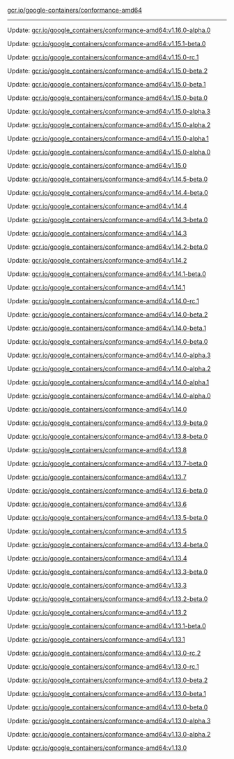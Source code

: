 [gcr.io/google-containers/conformance-amd64](https://hub.docker.com/r/cruse/conformance-amd64/tags/) 

----
Update: [gcr.io/google_containers/conformance-amd64:v1.16.0-alpha.0](https://hub.docker.com/r/cruse/conformance-amd64/tags/)

Update: [gcr.io/google_containers/conformance-amd64:v1.15.1-beta.0](https://hub.docker.com/r/cruse/conformance-amd64/tags/)

Update: [gcr.io/google_containers/conformance-amd64:v1.15.0-rc.1](https://hub.docker.com/r/cruse/conformance-amd64/tags/)

Update: [gcr.io/google_containers/conformance-amd64:v1.15.0-beta.2](https://hub.docker.com/r/cruse/conformance-amd64/tags/)

Update: [gcr.io/google_containers/conformance-amd64:v1.15.0-beta.1](https://hub.docker.com/r/cruse/conformance-amd64/tags/)

Update: [gcr.io/google_containers/conformance-amd64:v1.15.0-beta.0](https://hub.docker.com/r/cruse/conformance-amd64/tags/)

Update: [gcr.io/google_containers/conformance-amd64:v1.15.0-alpha.3](https://hub.docker.com/r/cruse/conformance-amd64/tags/)

Update: [gcr.io/google_containers/conformance-amd64:v1.15.0-alpha.2](https://hub.docker.com/r/cruse/conformance-amd64/tags/)

Update: [gcr.io/google_containers/conformance-amd64:v1.15.0-alpha.1](https://hub.docker.com/r/cruse/conformance-amd64/tags/)

Update: [gcr.io/google_containers/conformance-amd64:v1.15.0-alpha.0](https://hub.docker.com/r/cruse/conformance-amd64/tags/)

Update: [gcr.io/google_containers/conformance-amd64:v1.15.0](https://hub.docker.com/r/cruse/conformance-amd64/tags/)

Update: [gcr.io/google_containers/conformance-amd64:v1.14.5-beta.0](https://hub.docker.com/r/cruse/conformance-amd64/tags/)

Update: [gcr.io/google_containers/conformance-amd64:v1.14.4-beta.0](https://hub.docker.com/r/cruse/conformance-amd64/tags/)

Update: [gcr.io/google_containers/conformance-amd64:v1.14.4](https://hub.docker.com/r/cruse/conformance-amd64/tags/)

Update: [gcr.io/google_containers/conformance-amd64:v1.14.3-beta.0](https://hub.docker.com/r/cruse/conformance-amd64/tags/)

Update: [gcr.io/google_containers/conformance-amd64:v1.14.3](https://hub.docker.com/r/cruse/conformance-amd64/tags/)

Update: [gcr.io/google_containers/conformance-amd64:v1.14.2-beta.0](https://hub.docker.com/r/cruse/conformance-amd64/tags/)

Update: [gcr.io/google_containers/conformance-amd64:v1.14.2](https://hub.docker.com/r/cruse/conformance-amd64/tags/)

Update: [gcr.io/google_containers/conformance-amd64:v1.14.1-beta.0](https://hub.docker.com/r/cruse/conformance-amd64/tags/)

Update: [gcr.io/google_containers/conformance-amd64:v1.14.1](https://hub.docker.com/r/cruse/conformance-amd64/tags/)

Update: [gcr.io/google_containers/conformance-amd64:v1.14.0-rc.1](https://hub.docker.com/r/cruse/conformance-amd64/tags/)

Update: [gcr.io/google_containers/conformance-amd64:v1.14.0-beta.2](https://hub.docker.com/r/cruse/conformance-amd64/tags/)

Update: [gcr.io/google_containers/conformance-amd64:v1.14.0-beta.1](https://hub.docker.com/r/cruse/conformance-amd64/tags/)

Update: [gcr.io/google_containers/conformance-amd64:v1.14.0-beta.0](https://hub.docker.com/r/cruse/conformance-amd64/tags/)

Update: [gcr.io/google_containers/conformance-amd64:v1.14.0-alpha.3](https://hub.docker.com/r/cruse/conformance-amd64/tags/)

Update: [gcr.io/google_containers/conformance-amd64:v1.14.0-alpha.2](https://hub.docker.com/r/cruse/conformance-amd64/tags/)

Update: [gcr.io/google_containers/conformance-amd64:v1.14.0-alpha.1](https://hub.docker.com/r/cruse/conformance-amd64/tags/)

Update: [gcr.io/google_containers/conformance-amd64:v1.14.0-alpha.0](https://hub.docker.com/r/cruse/conformance-amd64/tags/)

Update: [gcr.io/google_containers/conformance-amd64:v1.14.0](https://hub.docker.com/r/cruse/conformance-amd64/tags/)

Update: [gcr.io/google_containers/conformance-amd64:v1.13.9-beta.0](https://hub.docker.com/r/cruse/conformance-amd64/tags/)

Update: [gcr.io/google_containers/conformance-amd64:v1.13.8-beta.0](https://hub.docker.com/r/cruse/conformance-amd64/tags/)

Update: [gcr.io/google_containers/conformance-amd64:v1.13.8](https://hub.docker.com/r/cruse/conformance-amd64/tags/)

Update: [gcr.io/google_containers/conformance-amd64:v1.13.7-beta.0](https://hub.docker.com/r/cruse/conformance-amd64/tags/)

Update: [gcr.io/google_containers/conformance-amd64:v1.13.7](https://hub.docker.com/r/cruse/conformance-amd64/tags/)

Update: [gcr.io/google_containers/conformance-amd64:v1.13.6-beta.0](https://hub.docker.com/r/cruse/conformance-amd64/tags/)

Update: [gcr.io/google_containers/conformance-amd64:v1.13.6](https://hub.docker.com/r/cruse/conformance-amd64/tags/)

Update: [gcr.io/google_containers/conformance-amd64:v1.13.5-beta.0](https://hub.docker.com/r/cruse/conformance-amd64/tags/)

Update: [gcr.io/google_containers/conformance-amd64:v1.13.5](https://hub.docker.com/r/cruse/conformance-amd64/tags/)

Update: [gcr.io/google_containers/conformance-amd64:v1.13.4-beta.0](https://hub.docker.com/r/cruse/conformance-amd64/tags/)

Update: [gcr.io/google_containers/conformance-amd64:v1.13.4](https://hub.docker.com/r/cruse/conformance-amd64/tags/)

Update: [gcr.io/google_containers/conformance-amd64:v1.13.3-beta.0](https://hub.docker.com/r/cruse/conformance-amd64/tags/)

Update: [gcr.io/google_containers/conformance-amd64:v1.13.3](https://hub.docker.com/r/cruse/conformance-amd64/tags/)

Update: [gcr.io/google_containers/conformance-amd64:v1.13.2-beta.0](https://hub.docker.com/r/cruse/conformance-amd64/tags/)

Update: [gcr.io/google_containers/conformance-amd64:v1.13.2](https://hub.docker.com/r/cruse/conformance-amd64/tags/)

Update: [gcr.io/google_containers/conformance-amd64:v1.13.1-beta.0](https://hub.docker.com/r/cruse/conformance-amd64/tags/)

Update: [gcr.io/google_containers/conformance-amd64:v1.13.1](https://hub.docker.com/r/cruse/conformance-amd64/tags/)

Update: [gcr.io/google_containers/conformance-amd64:v1.13.0-rc.2](https://hub.docker.com/r/cruse/conformance-amd64/tags/)

Update: [gcr.io/google_containers/conformance-amd64:v1.13.0-rc.1](https://hub.docker.com/r/cruse/conformance-amd64/tags/)

Update: [gcr.io/google_containers/conformance-amd64:v1.13.0-beta.2](https://hub.docker.com/r/cruse/conformance-amd64/tags/)

Update: [gcr.io/google_containers/conformance-amd64:v1.13.0-beta.1](https://hub.docker.com/r/cruse/conformance-amd64/tags/)

Update: [gcr.io/google_containers/conformance-amd64:v1.13.0-beta.0](https://hub.docker.com/r/cruse/conformance-amd64/tags/)

Update: [gcr.io/google_containers/conformance-amd64:v1.13.0-alpha.3](https://hub.docker.com/r/cruse/conformance-amd64/tags/)

Update: [gcr.io/google_containers/conformance-amd64:v1.13.0-alpha.2](https://hub.docker.com/r/cruse/conformance-amd64/tags/)

Update: [gcr.io/google_containers/conformance-amd64:v1.13.0](https://hub.docker.com/r/cruse/conformance-amd64/tags/)

